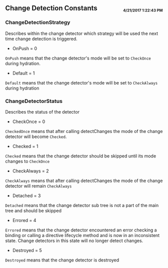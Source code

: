 ## Change Detection Constants <span style='float:right;font-size:12px;line-height:40px;'>4/21/2017 1:22:43 PM </span>

### ChangeDetectionStrategy

Describes within the change detector which strategy will be used the next time change detection is triggered.

- OnPush = 0

`OnPush` means that the change detector's mode will be set to `CheckOnce` during hydration.

- Default = 1

`Default` means that the change detector's mode will be set to `CheckAlways` during hydration

### ChangeDetectorStatus

Describes the status of the detector

- CheckOnce = 0

`CheckedOnce` means that after calling detectChanges the mode of the change detector will become `Checked`.

- Checked = 1

`Checked` means that the change detector should be skipped until its mode changes to `CheckOnce`

- CheckAlways = 2

`CheckAlways` means that after calling detectChanges the mode of the change detector will remain `CheckAlways`

- Detached = 3

`Detached` means that the change detector sub tree is not a part of the main tree and should be skipped

- Errored = 4

`Errored` means that the change detector encountered an error checking a binding or calling a directive lifecycle method and is now in an inconsistent state. Change detectors in this state will no longer detect changes.

- Destroyed = 5

`Destroyed` means that the change detector is destroyed